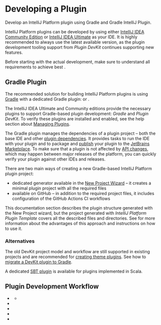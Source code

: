 <!-- Copyright 2000-2024 JetBrains s.r.o. and contributors. Use of this source code is governed by the Apache 2.0 license. -->

# Developing a Plugin

<link-summary>Develop an IntelliJ Platform plugin using Gradle and Gradle IntelliJ Plugin.</link-summary>

IntelliJ Platform plugins can be developed by using either [IntelliJ IDEA Community Edition](https://www.jetbrains.com/idea/download/) or [IntelliJ IDEA Ultimate](https://www.jetbrains.com/idea/download/) as your IDE.
It is highly recommended to always use the latest available version, as the plugin development tooling support from _Plugin DevKit_ continues supporting new features.

Before starting with the actual development, make sure to understand all requirements to achieve best [](plugin_user_experience.md).

<include from="intellij_platform.md" element-id="pluginAlternatives"/>

## Gradle Plugin

The recommended solution for building IntelliJ Platform plugins is using [Gradle](https://www.gradle.org) with
a dedicated Gradle plugin:
[](tools_intellij_platform_gradle_plugin.md) or
[](tools_gradle_intellij_plugin.md).

<include from="snippets.topic" element-id="gradlePluginVersion"/>

The IntelliJ IDEA Ultimate and Community editions provide the necessary plugins to support Gradle-based plugin development: _Gradle_ and _Plugin DevKit_.
To verify these plugins are installed and enabled, see the help section about [Managing Plugins](https://www.jetbrains.com/help/idea/managing-plugins.html).

<include from="snippets.topic" element-id="pluginDevKitAvailability"/>

The Gradle plugin manages the dependencies of a plugin project – both the base IDE and other [plugin dependencies](plugin_dependencies.md).
It provides tasks to run the IDE with your plugin and to package and [publish](publishing_plugin.md#publishing-plugin-with-gradle) your plugin to the [JetBrains Marketplace](https://plugins.jetbrains.com).
To make sure that a plugin is not affected by [API changes](api_changes_list.md), which may happen between major releases of the platform, you can quickly verify your plugin against other IDEs and releases.

There are two main ways of creating a new Gradle-based IntelliJ Platform plugin project:
- dedicated generator available in the [New Project Wizard](https://www.jetbrains.com/help/idea/new-project-wizard.html) – it creates a minimal plugin project with all the required files
- [](plugin_github_template.md) available on GitHub – in addition to the required project files, it includes configuration of the GitHub Actions CI workflows

This documentation section describes the plugin structure generated with the <control>New Project</control> wizard, but the project generated with _IntelliJ Platform Plugin Template_ covers all the described files and directories.
See [](plugin_github_template.md) for more information about the advantages of this approach and instructions on how to use it.

### Alternatives

The old DevKit project model and workflow are still supported in existing projects and are recommended for [creating theme plugins](developing_themes.md).
See how to [migrate a DevKit plugin to Gradle](migrating_plugin_devkit_to_gradle.md).

A dedicated [SBT plugin](https://github.com/JetBrains/sbt-idea-plugin) is available for plugins implemented in Scala.

## Plugin Development Workflow

* [](creating_plugin_project.md)
  * [](plugin_github_template.md)
* [](configuring_plugin_project.md)
* [](using_kotlin.md)
* [](plugin_signing.md)
* [](publishing_plugin.md)
